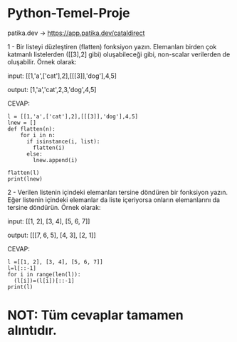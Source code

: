 # Python-Temel-Proje

patika.dev -> https://app.patika.dev/cataldirect

1 -  Bir listeyi düzleştiren (flatten) fonksiyon yazın. Elemanları birden çok katmanlı listelerden ([[3],2] gibi) oluşabileceği gibi, non-scalar verilerden de oluşabilir. Örnek olarak:

input: [[1,'a',['cat'],2],[[[3]],'dog'],4,5]

output: [1,'a','cat',2,3,'dog',4,5]

CEVAP:

    l = [[1,'a',['cat'],2],[[[3]],'dog'],4,5]
    lnew = []
    def flatten(n):
        for i in n:
          if isinstance(i, list):
            flatten(i)
          else:
            lnew.append(i)

    flatten(l)
    print(lnew)


2 - Verilen listenin içindeki elemanları tersine döndüren bir fonksiyon yazın. Eğer listenin içindeki elemanlar da liste içeriyorsa onların elemanlarını da tersine döndürün. Örnek olarak:

input: [[1, 2], [3, 4], [5, 6, 7]]

output: [[[7, 6, 5], [4, 3], [2, 1]]

CEVAP:

    l =[[1, 2], [3, 4], [5, 6, 7]]
    l=l[::-1]
    for i in range(len(l)):
      (l[i])=(l[i])[::-1]
    print(l)
    
# NOT: Tüm cevaplar tamamen alıntıdır. 
